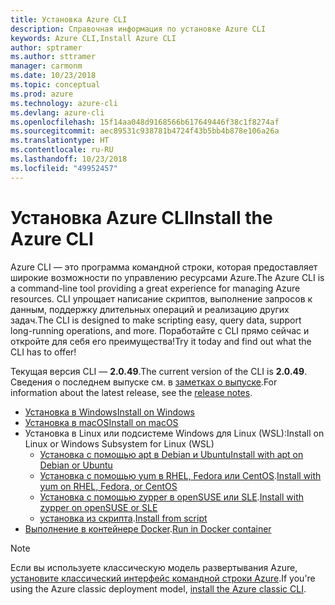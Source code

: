 ```yaml
---
title: Установка Azure CLI
description: Справочная информация по установке Azure CLI
keywords: Azure CLI,Install Azure CLI
author: sptramer
ms.author: sttramer
manager: carmonm
ms.date: 10/23/2018
ms.topic: conceptual
ms.prod: azure
ms.technology: azure-cli
ms.devlang: azure-cli
ms.openlocfilehash: 15f14aa048d9168566b617649446f38c1f8274af
ms.sourcegitcommit: aec89531c938781b4724f43b5bb4b878e106a26a
ms.translationtype: HT
ms.contentlocale: ru-RU
ms.lasthandoff: 10/23/2018
ms.locfileid: "49952457"
---
```

# <a name="install-the-azure-cli"></a><span data-ttu-id="e71fa-104">Установка Azure CLI</span><span class="sxs-lookup"><span data-stu-id="e71fa-104">Install the Azure CLI</span></span>

<span data-ttu-id="e71fa-105">Azure CLI — это программа командной строки, которая предоставляет широкие возможности по управлению ресурсами Azure.</span><span class="sxs-lookup"><span data-stu-id="e71fa-105">The Azure CLI is a command-line tool providing a great experience for managing Azure resources.</span></span> <span data-ttu-id="e71fa-106">CLI упрощает написание скриптов, выполнение запросов к данным, поддержку длительных операций и реализацию других задач.</span><span class="sxs-lookup"><span data-stu-id="e71fa-106">The CLI is designed to make scripting easy, query data, support long-running operations, and more.</span></span> <span data-ttu-id="e71fa-107">Поработайте с CLI прямо сейчас и откройте для себя его преимущества!</span><span class="sxs-lookup"><span data-stu-id="e71fa-107">Try it today and find out what the CLI has to offer!</span></span>

<span data-ttu-id="e71fa-108">Текущая версия CLI — __2.0.49__.</span><span class="sxs-lookup"><span data-stu-id="e71fa-108">The current version of the CLI is __2.0.49__.</span></span> <span data-ttu-id="e71fa-109">Сведения о последнем выпуске см. в [заметках о выпуске](release-notes-azure-cli.md).</span><span class="sxs-lookup"><span data-stu-id="e71fa-109">For information about the latest release, see the [release notes](release-notes-azure-cli.md).</span></span>

* [<span data-ttu-id="e71fa-110">Установка в Windows</span><span class="sxs-lookup"><span data-stu-id="e71fa-110">Install on Windows</span></span>](install-azure-cli-windows.md)
* [<span data-ttu-id="e71fa-111">Установка в macOS</span><span class="sxs-lookup"><span data-stu-id="e71fa-111">Install on macOS</span></span>](install-azure-cli-macos.md)
* <span data-ttu-id="e71fa-112">Установка в Linux или подсистеме Windows для Linux (WSL):</span><span class="sxs-lookup"><span data-stu-id="e71fa-112">Install on Linux or Windows Subsystem for Linux (WSL)</span></span>
  * [<span data-ttu-id="e71fa-113">Установка с помощью apt в Debian и Ubuntu</span><span class="sxs-lookup"><span data-stu-id="e71fa-113">Install with apt on Debian or Ubuntu</span></span>](install-azure-cli-apt.md)
  * <span data-ttu-id="e71fa-114">[Установка с помощью yum в RHEL, Fedora или CentOS](install-azure-cli-yum.md).</span><span class="sxs-lookup"><span data-stu-id="e71fa-114">[Install with yum on RHEL, Fedora, or CentOS](install-azure-cli-yum.md)</span></span>
  * <span data-ttu-id="e71fa-115">[Установка с помощью zypper в openSUSE или SLE](install-azure-cli-zypper.md).</span><span class="sxs-lookup"><span data-stu-id="e71fa-115">[Install with zypper on openSUSE or SLE](install-azure-cli-zypper.md)</span></span>
  * <span data-ttu-id="e71fa-116">[установка из скрипта](install-azure-cli-linux.md).</span><span class="sxs-lookup"><span data-stu-id="e71fa-116">[Install from script](install-azure-cli-linux.md)</span></span>
* <span data-ttu-id="e71fa-117">[Выполнение в контейнере Docker](run-azure-cli-docker.md).</span><span class="sxs-lookup"><span data-stu-id="e71fa-117">[Run in Docker container](run-azure-cli-docker.md)</span></span>

> [!NOTE]
> <span data-ttu-id="e71fa-118">Если вы используете классическую модель развертывания Azure, [установите классический интерфейс командной строки Azure](install-classic-cli.md).</span><span class="sxs-lookup"><span data-stu-id="e71fa-118">If you're using the Azure classic deployment model, [install the Azure classic CLI](install-classic-cli.md).</span></span>
